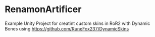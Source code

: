 # RenamonArtificer
Example Unity Project for creatint custom skins in RoR2 with Dynamic Bones using
https://github.com/RuneFox237/DynamicSkins


